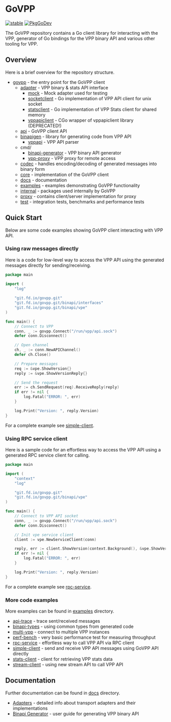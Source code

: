# GoVPP

[![stable](https://img.shields.io/github/v/tag/fdio/govpp.svg?label=release&logo=github)](https://github.com/ligato/vpp-agent/releases/latest) [![PkgGoDev](https://pkg.go.dev/badge/git.fd.io/govpp.git)](https://pkg.go.dev/git.fd.io/govpp.git)

The GoVPP repository contains a Go client library for interacting with the VPP, 
generator of Go bindings for the VPP binary API and various other tooling for VPP.

## Overview

Here is a brief overview for the repository structure.

- [govpp](govpp.go) - the entry point for the GoVPP client
  - [adapter](adapter) - VPP binary & stats API interface
    - [mock](adapter/mock) - Mock adapter used for testing
    - [socketclient](adapter/socketclient) - Go implementation of VPP API client for unix socket
    - [statsclient](adapter/statsclient) - Go implementation of VPP Stats client for shared memory
    - [vppapiclient](adapter/vppapiclient) - CGo wrapper of vppapiclient library (DEPRECATED!)
  - [api](api) - GoVPP client API
  - [binapigen](binapigen) - library for generating code from VPP API
    - [vppapi](binapigen/vppapi) - VPP API parser
  - cmd/
    - [binapi-generator](cmd/binapi-generator) - VPP binary API generator
    - [vpp-proxy](cmd/vpp-proxy) - VPP proxy for remote access
  - [codec](codec) - handles encoding/decoding of generated messages into binary form
  - [core](core) - implementation of the GoVPP client
  - [docs](docs) - documentation
  - [examples](examples) - examples demonstrating GoVPP functionality
  - [internal](internal) - packages used internally by GoVPP
  - [proxy](proxy) - contains client/server implementation for proxy
  - [test](test) - integration tests, benchmarks and performance tests

## Quick Start

Below are some code examples showing GoVPP client interacting with VPP API.

### Using raw messages directly

Here is a code for low-level way to access the VPP API using the generated messages directly for sending/receiving.

```go
package main

import (
    "log"
    
	"git.fd.io/govpp.git"
	"git.fd.io/govpp.git/binapi/interfaces"
	"git.fd.io/govpp.git/binapi/vpe"
)

func main() {
	// Connect to VPP
	conn, _ := govpp.Connect("/run/vpp/api.sock")
	defer conn.Disconnect()

	// Open channel
	ch, _ := conn.NewAPIChannel()
	defer ch.Close()

	// Prepare messages
	req := &vpe.ShowVersion{}
	reply := &vpe.ShowVersionReply{}

	// Send the request
	err := ch.SendRequest(req).ReceiveReply(reply)
	if err != nil {
        log.Fatal("ERROR: ", err)
	}

    log.Print("Version: ", reply.Version)
}
```

For a complete example see [simple-client](examples/simple-client).

### Using RPC service client

Here is a sample code for an effortless way to access the VPP API using a generated RPC service client for calling.

```go
package main

import (
    "context"
    "log"

	"git.fd.io/govpp.git"
	"git.fd.io/govpp.git/binapi/vpe"
)

func main() {
	// Connect to VPP API socket
	conn, _ := govpp.Connect("/run/vpp/api.sock")
	defer conn.Disconnect()

	// Init vpe service client
    client := vpe.NewServiceClient(conn)

	reply, err := client.ShowVersion(context.Background(), &vpe.ShowVersion{})
	if err != nil {
		log.Fatal("ERROR: ", err)
	}

	log.Print("Version: ", reply.Version)
}
```

For a complete example see [rpc-service](examples/rpc-service).

### More code examples

More examples can be found in [examples](examples) directory.

- [api-trace](api-trace) - trace sent/received messages
- [binapi-types](binapi-types) - using common types from generated code
- [multi-vpp](multi-vpp) - connect to multiple VPP instances
- [perf-bench](perf-bench) - very basic performance test for measuring throughput
- [rpc-service](rpc-service) - effortless way to call VPP API via RPC client
- [simple-client](simple-client) - send and receive VPP API messages using GoVPP API directly
- [stats-client](stats-client) - client for retrieving VPP stats data
- [stream-client](stream-client) - using new stream API to call VPP API

## Documentation

Further documentation can be found in [docs](docs) directory.

- [Adapters](docs/ADAPTERS.md) - detailed info about transport adapters and their implementations
- [Binapi Generator](docs/GENERATOR.md) - user guide for generating VPP binary API
